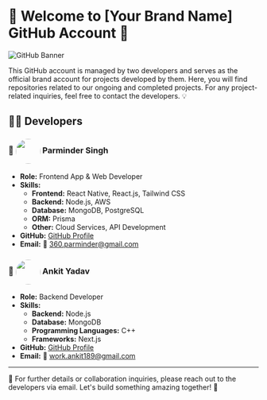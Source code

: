 # 🎉 Welcome to [Your Brand Name] GitHub Account 🚀

![GitHub Banner](https://via.placeholder.com/1200x400?text=Welcome+to+Our+GitHub+Account)

This GitHub account is managed by two developers and serves as the official brand account for projects developed by them. Here, you will find repositories related to our ongoing and completed projects. For any project-related inquiries, feel free to contact the developers. 💡

## 👨‍💻 Developers

### 🔹 <img src="https://github.com/user-attachments/assets/f97aed0e-0082-4eae-a366-8586a6413acb" width="50" height="50" style="border-radius: 50%; vertical-align: middle;"> Parminder Singh
- **Role:** Frontend App & Web Developer
- **Skills:**
  - **Frontend:** React Native, React.js, Tailwind CSS
  - **Backend:** Node.js, AWS
  - **Database:** MongoDB, PostgreSQL
  - **ORM:** Prisma
  - **Other:** Cloud Services, API Development
- **GitHub:** [GitHub Profile](https://github.com/360Parminder)
- **Email:** 📧 360.parminder@gmail.com

### 🔹 <img src="https://via.placeholder.com/100" width="50" height="50" style="border-radius: 50%; vertical-align: middle;"> Ankit Yadav
- **Role:** Backend Developer
- **Skills:**
  - **Backend:** Node.js
  - **Database:** MongoDB
  - **Programming Languages:** C++
  - **Frameworks:** Next.js
- **GitHub:** [GitHub Profile](https://github.com/BearerOP)
- **Email:** 📧 work.ankit189@gmail.com

---
📩 For further details or collaboration inquiries, please reach out to the developers via email. Let's build something amazing together! 🚀

